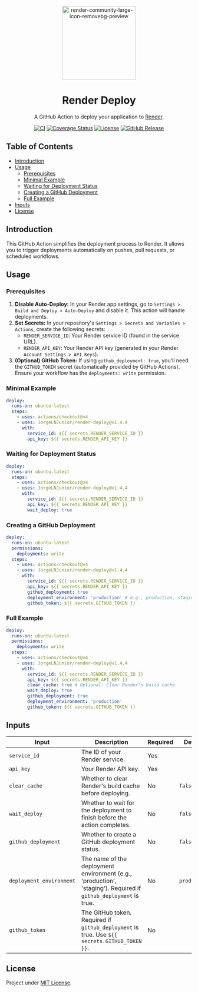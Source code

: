 <div align="center" id="short-description-and-logo">

  <img src="https://i.ibb.co/BS1ZjJb/render-community-large-icon-removebg-preview.png" alt="render-community-large-icon-removebg-preview" border="0" width="200px">

  <h1>Render Deploy</h1>

  <p>A GitHub Action to deploy your application to <a href="https://render.com" target="_blank">Render</a>.</p>

</div>

<div align="center" id="badges">

[![CI](https://img.shields.io/github/actions/workflow/status/JorgeLNJunior/render-deploy/ci.yml?branch=main&style=flat-square)](https://github.com/JorgeLNJunior/render-deploy/actions/workflows/ci.yml)
[![Coverage Status](https://img.shields.io/coverallsCoverage/github/JorgeLNJunior/render-deploy?branch=main&style=flat-square
)](https://coveralls.io/github/JorgeLNJunior/render-deploy?branch=main)
[![License](https://img.shields.io/github/license/JorgeLNJunior/render-deploy?style=flat-square)](LICENSE)
[![GitHub Release](https://img.shields.io/github/v/release/JorgeLNJunior/render-deploy?style=flat-square)](https://github.com/JorgeLNJunior/render-deploy/releases/latest)

</div>

## Table of Contents

- [Introduction](#introduction)
- [Usage](#usage)
  - [Prerequisites](#prerequisites)
  - [Minimal Example](#minimal-example)
  - [Waiting for Deployment Status](#waiting-for-deployment-status)
  - [Creating a GitHub Deployment](#creating-a-github-deployment)
  - [Full Example](#full-example)
- [Inputs](#inputs)
- [License](#license)

## Introduction

This GitHub Action simplifies the deployment process to Render.  It allows you to trigger deployments automatically on pushes, pull requests, or scheduled workflows.

## Usage

### Prerequisites

1. **Disable Auto-Deploy:** In your Render app settings, go to `Settings > Build and Deploy > Auto-Deploy` and disable it. This action will handle deployments.
2. **Set Secrets:** In your repository's `Settings > Secrets and Variables > Actions`, create the following secrets:
    - `RENDER_SERVICE_ID`: Your Render service ID (found in the service URL).
    - `RENDER_API_KEY`: Your Render API key (generated in your Render `Account Settings > API Keys`).
3. **(Optional) GitHub Token:** If using `github_deployment: true`, you'll need the `GITHUB_TOKEN` secret (automatically provided by GitHub Actions).  Ensure your workflow has the `deployments: write` permission.

### Minimal Example

```yaml
deploy:
  runs-on: ubuntu-latest
  steps:
    - uses: actions/checkout@v4
    - uses: JorgeLNJunior/render-deploy@v1.4.4
      with:
        service_id: ${{ secrets.RENDER_SERVICE_ID }}
        api_key: ${{ secrets.RENDER_API_KEY }}
```

### Waiting for Deployment Status

```yaml
deploy:
  runs-on: ubuntu-latest
  steps:
    - uses: actions/checkout@v4
    - uses: JorgeLNJunior/render-deploy@v1.4.4
      with:
        service_id: ${{ secrets.RENDER_SERVICE_ID }}
        api_key: ${{ secrets.RENDER_API_KEY }}
        wait_deploy: true
```

### Creating a GitHub Deployment

```yaml
deploy:
  runs-on: ubuntu-latest
  permissions:
    deployments: write
  steps:
    - uses: actions/checkout@v4
    - uses: JorgeLNJunior/render-deploy@v1.4.4
      with:
        service_id: ${{ secrets.RENDER_SERVICE_ID }}
        api_key: ${{ secrets.RENDER_API_KEY }}
        github_deployment: true
        deployment_environment: 'production' # e.g., production, staging
        github_token: ${{ secrets.GITHUB_TOKEN }}
```

### Full Example

```yaml
deploy:
  runs-on: ubuntu-latest
  permissions:
    deployments: write
  steps:
    - uses: actions/checkout@v4
    - uses: JorgeLNJunior/render-deploy@v1.4.4
      with:
        service_id: ${{ secrets.RENDER_SERVICE_ID }}
        api_key: ${{ secrets.RENDER_API_KEY }}
        clear_cache: true # Optional: Clear Render's build cache
        wait_deploy: true
        github_deployment: true
        deployment_environment: 'production'
        github_token: ${{ secrets.GITHUB_TOKEN }}
```

## Inputs

| Input                | Description                                                                                             | Required | Default |
|----------------------|---------------------------------------------------------------------------------------------------------|----------|---------|
| `service_id`         | The ID of your Render service.                                                                         | Yes      |         |
| `api_key`            | Your Render API key.                                                                                      | Yes      |         |
| `clear_cache`        | Whether to clear Render's build cache before deploying.                                                | No       | `false` |
| `wait_deploy`        | Whether to wait for the deployment to finish before the action completes.                                | No       | `false` |
| `github_deployment` | Whether to create a GitHub deployment status.                                                            | No       | `false` |
| `deployment_environment` | The name of the deployment environment (e.g., 'production', 'staging'). Required if `github_deployment` is true. | No       |  `production`  |
| `github_token`       | The GitHub token. Required if `github_deployment` is true. Use `${{ secrets.GITHUB_TOKEN }}`.            | No       |         |


## License

Project under [MIT License](/LICENSE).
